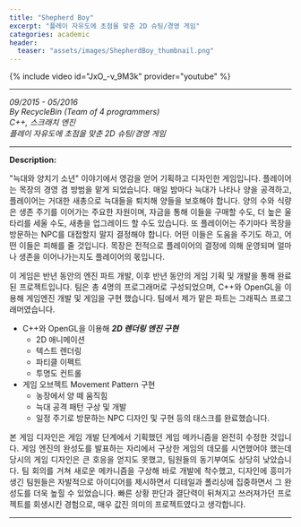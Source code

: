 ```yaml
---
title: "Shepherd Boy"
excerpt: "플레이 자유도에 초점을 맞춘 2D 슈팅/경영 게임"
categories: academic
header:
  teaser: "assets/images/ShepherdBoy_thumbnail.png"
---
```


{% include video id="JxO_-v_9M3k" provider="youtube" %}

---
*09/2015 - 05/2016*  
*By RecycleBin (Team of 4 programmers)*  
*C++, 스크래치 엔진*  
*플레이 자유도에 초점을 맞춘 2D 슈팅/경영 게임*  

---
**Description:**  
<div style="text-align: justify" markdown="1">
"늑대와 양치기 소년" 이야기에서 영감을 얻어 기획하고 디자인한 게임입니다.
플레이어는 목장의 경영 겸 방범을 맡게 되었습니다.
매일 밤마다 늑대가 나타나 양을 공격하고, 플레이어는 거대한 새총으로 늑대들을 퇴치해 양들을 보호해야 합니다.
양의 수와 식량은 생존 주기를 이어가는 주요한 자원이며, 자금을 통해 이들을 구매할 수도, 더 높은 울타리를 세울 수도, 새총을 업그레이드 할 수도 있습니다.
또 플레이어는 주기마다 목장을 방문하는 NPC를 대접할지 말지 결정해야 합니다. 어떤 이들은 도움을 주기도 하고, 어떤 이들은 피해를 줄 것입니다.
목장은 전적으로 플레이어의 결정에 의해 운영되며 얼마나 생존을 이어나가는지도 플레이어의 몫입니다.

이 게임은 반년 동안의 엔진 파트 개발, 이후 반년 동안의 게임 기획 및 개발을 통해 완료된 프로젝트입니다. 
팀은 총 4명의 프로그래머로 구성되었으며, C++와 OpenGL을 이용해 게임엔진 개발 및 게임을 구현 했습니다.
팀에서 제가 맡은 파트는 그래픽스 프로그래머였습니다.
* C++와 OpenGL을 이용해 ***2D 렌더링 엔진 구현***
  - 2D 애니메이션
  - 텍스트 렌더링
  - 파티클 이펙트
  - 투명도 컨트롤
* 게임 오브젝트 Movement Pattern 구현
  - 농장에서 양 떼 움직힘
  - 늑대 공격 패턴 구상 및 개발
  - 일정 주기로 방문하는 NPC 디자인 및 구현
등의 태스크를 완료했습니다.

본 게임 디자인은 게임 개발 단계에서 기획했던 게임 메카니즘을 완전히 수정한 것입니다.
게임 엔진의 완성도를 발표하는 자리에서 구상한 게임의 데모를 시연했어야 했는데
당시의 게임 디자인은 큰 호응을 얻지도 못했고, 팀원들의 동기부여도 상당히 낮았습니다.
팀 회의를 거쳐 새로운 메카니즘을 구상해 바로 개발에 착수했고, 디자인에 흥미가 생긴 팀원들은 자발적으로 아이디어를 제시하면서 디테일과 폴리싱에 집중하면서 그 완성도를 더욱 높힐 수 있었습니다.
빠른 상황 판단과 결단력이 뒤쳐지고 쓰러져가던 프로젝트를 회생시킨 경험으로, 매우 값진 의미의 프로젝트였다고 생각합니다.
</div>

---


